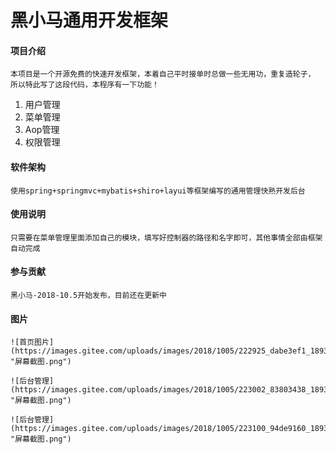 # 黑小马通用开发框架

#### 项目介绍
    本项目是一个开源免费的快速开发框架，本着自己平时接单时总做一些无用功，重复造轮子，
    所以特此写了这段代码，本程序有一下功能！
   1. 用户管理
   2. 菜单管理
   3. Aop管理
   4. 权限管理

#### 软件架构
    使用spring+springmvc+mybatis+shiro+layui等框架编写的通用管理快熟开发后台

#### 使用说明
    只需要在菜单管理里面添加自己的模块，填写好控制器的路径和名字即可，其他事情全部由框架自动完成
    

#### 参与贡献
    黑小马-2018-10.5开始发布，目前还在更新中

#### 图片

    ![首页图片](https://images.gitee.com/uploads/images/2018/1005/222925_dabe3ef1_1893827.png "屏幕截图.png")

    ![后台管理](https://images.gitee.com/uploads/images/2018/1005/223002_83803438_1893827.png "屏幕截图.png")

    ![后台管理](https://images.gitee.com/uploads/images/2018/1005/223100_94de9160_1893827.png "屏幕截图.png")
